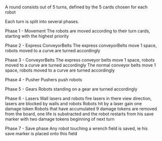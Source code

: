 A round consists out of 5 turns, defined by the 5 cards chosen for each robot

Each turn is split into several phases.

Phase 1 - Movement
 The robots are moved according to their turn cards, starting with the highest priority

Phase 2 - Express ConveyorBelts
 The express conveyorBelts move 1 space, robots moved to a curve are turned accordingly

Phase 3 - ConveyorBelts
 The express conveyor belts move 1 space, robots moved to a curve are turned accordingly
 The normal conveyor belts move 1 space, robots moved to a curve are turned accordingly

Phase 4 - Pusher
 Pushers push robots

Phase 5 - Gears
 Robots standing on a gear are turned accordingly

Phase 6 - Lasers
 Wall lasers and robots fire lasers in there view direction, lasers are blocked by walls and robots
 Robots hit by a laser gain one damage token
 Robots that have accumulated 9 damage tokens are removed from the board, one life is substracted and the robot 
 restarts from his save marker with two damage tokens beginning of next turn
 
Phase 7 - Save phase
 Any robot touching a wrench field is saved, ie his save marker is placed onto this field